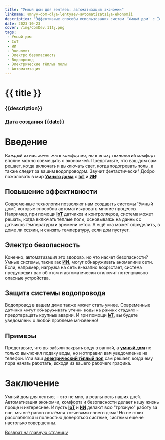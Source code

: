 ```yaml
---
title: "Умный дом для лентяев: автоматизация экономии"
linkname: umnyy-dom-dlya-lentyaev-avtomatizatsiya-ekonomii
description: "Эффективные способы использования систем 'Умный дом' с IoT и ИИ для экономии и комфорта. Особое внимание уделяется электро безопасности и защите системы водопровода."
date: 2023-10-23
cover: /img/ComDev.11ty.png
tags: 
 - Умный дом
 - IoT
 - ИИ
 - Экономия
 - Электро безопасность
 - Водопровод
 - Электрические тёплые полы
 - Автоматизация
---
```


# {{ title }}
### {{description}}
### Дата создания {{date}}

# Введение

Каждый из нас хочет жить комфортно, но в эпоху технологий комфорт вполне можно совмещать с экономией. Представьте, что ваш дом сам решает, когда включать и выключать свет, когда подогревать полы, а также следит за вашим водопроводом. Звучит фантастически? Добро пожаловать в мир **[Умного дома](/)** с **[IoT](/)** и **[ИИ](/)**!

## Повышение эффективности

Современные технологии позволяют нам создавать системы "Умный дом", которые способны автоматизировать многие процессы. Например, при помощи **[IoT](/)** датчиков и контроллеров, система может решать, когда включать тёплые полы, основываясь на данных с датчиков температуры и времени суток. А ещё она может определить, в доме ли хозяин, и снизить температуру, если дом пустует.

## Электро безопасность

Конечно, автоматизация это здорово, но что насчет безопасности? Умные системы, такие как **[ИИ](/)**, могут обнаруживать аномалии в сети. Если, например, нагрузка на сеть внезапно возрастает, система предупредит вас об этом и автоматически отключит потенциально опасные устройства.

## Защита системы водопровода

Водопровод в вашем доме также может стать умнее. Современные датчики могут обнаруживать утечки воды на ранних стадиях и предотвращать крупные аварии. И при помощи **[IoT](/)**, вы будете уведомлены о любой проблеме мгновенно!

## Примеры

Представьте, что вы забыли закрыть воду в ванной, а **[умный дом](/)** не только выключил подачу воды, но и отправил вам уведомление на телефон. Или ваш **[электрический тёплый пол](/)** сам решает, когда ему пора начать работать, исходя из вашего рабочего графика.

# Заключение

Умный дом для лентяев – это не миф, а реальность наших дней. Автоматизация экономии, комфорта и безопасности делает нашу жизнь проще и интереснее. И пусть **[IoT](/)** и **[ИИ](/)** делают всю "грязную" работу за нас, мы всё равно остаёмся хозяевами своего дома! Но не стоит расслаблятся и полностью доверяться системе, системы ещё не настолько совершенны.

[Возврат на главную страницу](/)